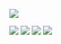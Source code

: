![]([https://github-profile-trophy.vercel.app/?username=aleshkey](https://github-profile-trophy.vercel.app/?username=aleshkey&theme=onedark&title=Followers,%20MultiLanguage,%20Repositories,%20PullRequest,%20Experience))

![](https://github-profile-summary-cards.vercel.app/api/cards/profile-details?username=aleshkey&theme=github_dark)
![](https://github-profile-summary-cards.vercel.app/api/cards/most-commit-language?username=aleshkey&theme=github_dark)
![](https://github-profile-summary-cards.vercel.app/api/cards/repos-per-language?username=aleshkey&theme=github_dark)
![](https://github-profile-summary-cards.vercel.app/api/cards/productive-time?username=aleshkey&theme=github_dark&utcOffset=3)

<!--
**aleshkey/aleshkey** is a ✨ _special_ ✨ repository because its `README.md` (this file) appears on your GitHub profile.

Here are some ideas to get you started:

- 🔭 I’m currently working on ...
- 🌱 I’m currently learning ...
- 👯 I’m looking to collaborate on ...
- 🤔 I’m looking for help with ...
- 💬 Ask me about ...
- 📫 How to reach me: ...
- 😄 Pronouns: ...
- ⚡ Fun fact: ...
-->
